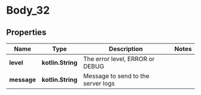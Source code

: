 
# Body_32

## Properties
Name | Type | Description | Notes
------------ | ------------- | ------------- | -------------
**level** | **kotlin.String** | The error level, ERROR or DEBUG | 
**message** | **kotlin.String** | Message to send to the server logs | 



